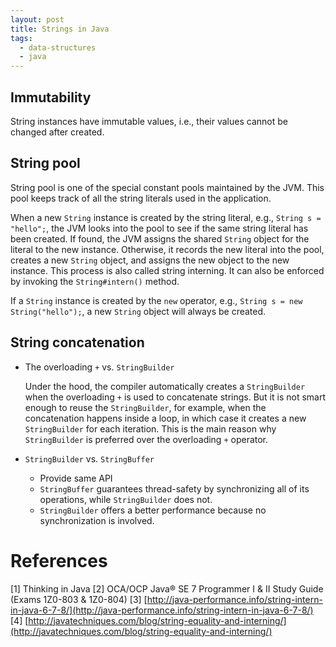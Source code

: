 ```yaml
---
layout: post
title: Strings in Java
tags: 
  - data-structures
  - java
---
```


## Immutability

String instances have immutable values, i.e., their values cannot be changed after created.

## String pool

String pool is one of the special constant pools maintained by the JVM. This pool keeps track of all the string literals used in the application.

<!--break-->

When a new `String` instance is created by the string literal, e.g., `String s = "hello";`, the JVM looks into the pool to see if the same string literal has been created. If found, the JVM assigns the shared `String` object for the literal to the new instance. Otherwise, it records the new literal into the pool, creates a new `String` object, and assigns the new object to the new instance. This process is also called string interning. It can also be enforced by invoking the `String#intern()` method.

If a `String` instance is created by the `new` operator, e.g., `String s = new String("hello");`, a new `String` object will always be created.

## String concatenation

- The overloading `+` vs. `StringBuilder`

  Under the hood, the compiler automatically creates a `StringBuilder` when the overloading `+` is used to concatenate strings. But it is not smart enough to reuse the `StringBuilder`, for example, when the concatenation happens inside a loop, in which case it creates a new `StringBuilder` for each iteration. This is the main reason why `StringBuilder` is preferred over the overloading `+` operator.

- `StringBuilder` vs. `StringBuffer`

  - Provide same API
  - `StringBuffer` guarantees thread-safety by synchronizing all of its operations, while `StringBuilder` does not.
  - `StringBuilder` offers a better performance because no synchronization is involved.

# References

[1] Thinking in Java
[2] OCA/OCP Java® SE 7 Programmer I & II Study Guide (Exams 1Z0-803 & 1Z0-804)
[3] [http://java-performance.info/string-intern-in-java-6-7-8/](http://java-performance.info/string-intern-in-java-6-7-8/)
[4] [http://javatechniques.com/blog/string-equality-and-interning/](http://javatechniques.com/blog/string-equality-and-interning/)
